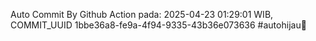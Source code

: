 Auto Commit By Github Action pada: 2025-04-23 01:29:01 WIB, COMMIT_UUID 1bbe36a8-fe9a-4f94-9335-43b36e073636 #autohijau🗿
